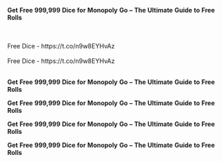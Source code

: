 <strong>Get</strong> <strong>Free</strong> <strong>999,999</strong> <strong>Dice</strong> <strong>for</strong> <strong>Monopoly</strong> <strong>Go</strong> <strong>–</strong> <strong>The</strong> <strong>Ultimate</strong> <strong>Guide</strong> <strong>to</strong> <strong>Free</strong> <strong>Rolls</strong>

<br>
<br>Free Dice - https://t.co/n9w8EYHvAz
<br>
<br>Free Dice - https://t.co/n9w8EYHvAz
<br>
<br>

<strong>Get</strong> <strong>Free</strong> <strong>999,999</strong> <strong>Dice</strong> <strong>for</strong> <strong>Monopoly</strong> <strong>Go</strong> <strong>–</strong> <strong>The</strong> <strong>Ultimate</strong> <strong>Guide</strong> <strong>to</strong> <strong>Free</strong> <strong>Rolls</strong>

<strong>Get</strong> <strong>Free</strong> <strong>999,999</strong> <strong>Dice</strong> <strong>for</strong> <strong>Monopoly</strong> <strong>Go</strong> <strong>–</strong> <strong>The</strong> <strong>Ultimate</strong> <strong>Guide</strong> <strong>to</strong> <strong>Free</strong> <strong>Rolls</strong>

<strong>Get</strong> <strong>Free</strong> <strong>999,999</strong> <strong>Dice</strong> <strong>for</strong> <strong>Monopoly</strong> <strong>Go</strong> <strong>–</strong> <strong>The</strong> <strong>Ultimate</strong> <strong>Guide</strong> <strong>to</strong> <strong>Free</strong> <strong>Rolls</strong>

<strong>Get</strong> <strong>Free</strong> <strong>999,999</strong> <strong>Dice</strong> <strong>for</strong> <strong>Monopoly</strong> <strong>Go</strong> <strong>–</strong> <strong>The</strong> <strong>Ultimate</strong> <strong>Guide</strong> <strong>to</strong> <strong>Free</strong> <strong>Rolls</strong>
